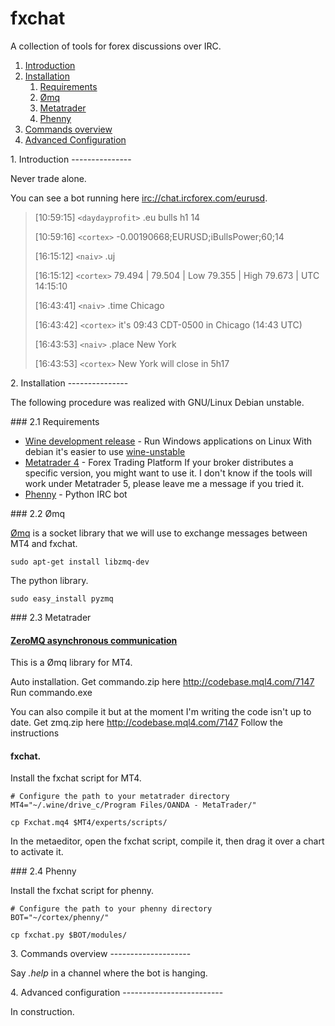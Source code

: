 fxchat
======

A collection of tools for forex discussions over IRC.

1. [Introduction](#introduction)
2. [Installation](#installation)
    1. [Requirements](#requirements)
    2. [Ømq](#zeromq)
    3. [Metatrader](#metatrader)
    4. [Phenny](#phenny)
3. [Commands overview](#commands)
4. [Advanced Configuration](#configuration)

<a name="introduction"/>
1. Introduction
---------------

Never trade alone.

You can see a bot running here [irc://chat.ircforex.com/eurusd](irc://chat.ircforex.com/eurusd).

> [10:59:15] `<daydayprofit>` .eu bulls h1 14
>
> [10:59:16] `<cortex>` -0.00190668;EURUSD;iBullsPower;60;14
>
> [16:15:12] `<naiv>` .uj
>
> [16:15:12] `<cortex>` 79.494 | 79.504 | Low 79.355 | High 79.673 | UTC 14:15:10
>
> [16:43:41] `<naiv>` .time Chicago
>
> [16:43:42] `<cortex>` it's 09:43 CDT-0500 in Chicago (14:43 UTC)
>
> [16:43:53] `<naiv>` .place New York
>
> [16:43:53] `<cortex>` New York will close in 5h17

<a name="installation"/>
2. Installation
---------------

The following procedure was realized with GNU/Linux Debian unstable.

<a name="requirements"/>
### 2.1 Requirements

* [Wine development release](#www.winehq.org) - Run Windows applications on Linux
  With debian it's easier to use [wine-unstable](#http://dev.carbon-project.org/debian/wine-unstable/)
* [Metatrader 4](#www.metatrader4.com) - Forex Trading Platform
  If your broker distributes a specific version, you might want to use it.
  I don't know if the tools will work under Metatrader 5, please leave me a message if you tried it.
* [Phenny](#inamidst.com/phenny/) - Python IRC bot

<a name="zeromq"/>
### 2.2 Ømq

[Ømq](#http://www.zeromq.org) is a socket library that we will use to exchange messages between MT4 and fxchat.

    sudo apt-get install libzmq-dev

The python library.

    sudo easy_install pyzmq

<a name="metatrader"/>
### 2.3 Metatrader

#### [ZeroMQ asynchronous communication](http://codebase.mql4.com/7147)

This is a Ømq library for MT4.

Auto installation.
     Get commando.zip here http://codebase.mql4.com/7147
     Run commando.exe

You can also compile it but at the moment I'm writing the code isn't up to date.
    Get zmq.zip here http://codebase.mql4.com/7147
    Follow the instructions

#### fxchat.

Install the fxchat script for MT4.

    # Configure the path to your metatrader directory
    MT4="~/.wine/drive_c/Program Files/OANDA - MetaTrader/"

    cp Fxchat.mq4 $MT4/experts/scripts/

In the metaeditor, open the fxchat script, compile it, then drag it over a chart to activate it.

<a name="phenny"/>
### 2.4 Phenny

Install the fxchat script for phenny.

    # Configure the path to your phenny directory
    BOT="~/cortex/phenny/"

    cp fxchat.py $BOT/modules/

<a name="commands"/>
3. Commands overview
--------------------

Say *.help* in a channel where the bot is hanging.

<a name="configuration"/>
4. Advanced configuration
-------------------------

In construction.
